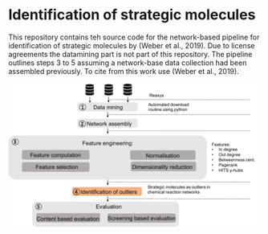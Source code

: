 # Identification of strategic molecules

This repository contains teh source code for the network-based pipeline for identification of strategic molecules by (Weber et al., 2019). Due to license agreements the datamining part is not part of this repository. The pipeline outlines steps 3 to 5 assuming a network-base data collection had been assembled previously. To cite from this work use (Weber et al., 2019). 


![alt text](https://github.com/Jana-Marie-Weber/strategic_molecules/blob/master/pipeline.png)



## 
